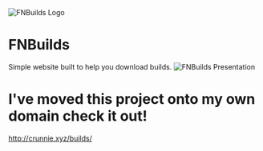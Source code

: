 <img src="https://cdn.discordapp.com/attachments/751304558453719176/936168734924603412/logo_white.png" alt="FNBuilds Logo">

# FNBuilds
Simple website built to help you download builds.
<img src="https://cdn.discordapp.com/attachments/751304558453719176/936168507975008266/unknown.png" alt="FNBuilds Presentation">

# I've moved this project onto my own domain check it out!
http://crunnie.xyz/builds/


